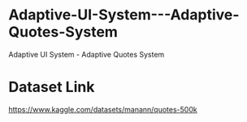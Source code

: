 # Adaptive-UI-System---Adaptive-Quotes-System
Adaptive UI System - Adaptive Quotes System


# Dataset Link 
https://www.kaggle.com/datasets/manann/quotes-500k
